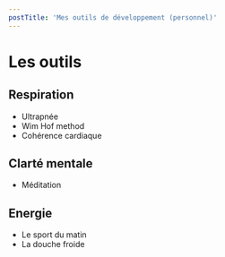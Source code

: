 ```yaml
---
postTitle: 'Mes outils de développement (personnel)'
---
```


# Les outils

## Respiration

- Ultrapnée
- Wim Hof method
- Cohérence cardiaque

## Clarté mentale

- Méditation

## Energie

- Le sport du matin
- La douche froide
